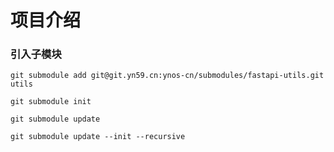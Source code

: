 # 项目介绍

### 引入子模块
```shell
git submodule add git@git.yn59.cn:ynos-cn/submodules/fastapi-utils.git utils
```
```shell
git submodule init
```
```shell
git submodule update 
```
```shell
git submodule update --init --recursive
```
